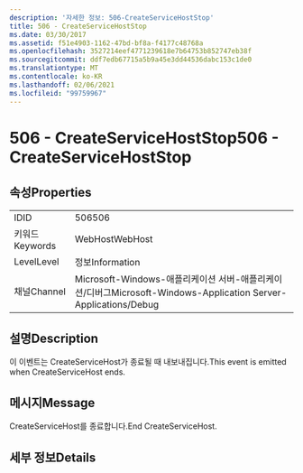 ```yaml
---
description: '자세한 정보: 506-CreateServiceHostStop'
title: 506 - CreateServiceHostStop
ms.date: 03/30/2017
ms.assetid: f51e4903-1162-47bd-bf8a-f4177c48768a
ms.openlocfilehash: 3527214eef4771239618e7b64753b852747eb38f
ms.sourcegitcommit: ddf7edb67715a5b9a45e3dd44536dabc153c1de0
ms.translationtype: MT
ms.contentlocale: ko-KR
ms.lasthandoff: 02/06/2021
ms.locfileid: "99759967"
---
```

# <a name="506---createservicehoststop"></a><span data-ttu-id="4e1bf-103">506 - CreateServiceHostStop</span><span class="sxs-lookup"><span data-stu-id="4e1bf-103">506 - CreateServiceHostStop</span></span>

## <a name="properties"></a><span data-ttu-id="4e1bf-104">속성</span><span class="sxs-lookup"><span data-stu-id="4e1bf-104">Properties</span></span>  
  
|||  
|-|-|  
|<span data-ttu-id="4e1bf-105">ID</span><span class="sxs-lookup"><span data-stu-id="4e1bf-105">ID</span></span>|<span data-ttu-id="4e1bf-106">506</span><span class="sxs-lookup"><span data-stu-id="4e1bf-106">506</span></span>|  
|<span data-ttu-id="4e1bf-107">키워드</span><span class="sxs-lookup"><span data-stu-id="4e1bf-107">Keywords</span></span>|<span data-ttu-id="4e1bf-108">WebHost</span><span class="sxs-lookup"><span data-stu-id="4e1bf-108">WebHost</span></span>|  
|<span data-ttu-id="4e1bf-109">Level</span><span class="sxs-lookup"><span data-stu-id="4e1bf-109">Level</span></span>|<span data-ttu-id="4e1bf-110">정보</span><span class="sxs-lookup"><span data-stu-id="4e1bf-110">Information</span></span>|  
|<span data-ttu-id="4e1bf-111">채널</span><span class="sxs-lookup"><span data-stu-id="4e1bf-111">Channel</span></span>|<span data-ttu-id="4e1bf-112">Microsoft-Windows-애플리케이션 서버-애플리케이션/디버그</span><span class="sxs-lookup"><span data-stu-id="4e1bf-112">Microsoft-Windows-Application Server-Applications/Debug</span></span>|  
  
## <a name="description"></a><span data-ttu-id="4e1bf-113">설명</span><span class="sxs-lookup"><span data-stu-id="4e1bf-113">Description</span></span>  

 <span data-ttu-id="4e1bf-114">이 이벤트는 CreateServiceHost가 종료될 때 내보내집니다.</span><span class="sxs-lookup"><span data-stu-id="4e1bf-114">This event is emitted when CreateServiceHost ends.</span></span>  
  
## <a name="message"></a><span data-ttu-id="4e1bf-115">메시지</span><span class="sxs-lookup"><span data-stu-id="4e1bf-115">Message</span></span>  

 <span data-ttu-id="4e1bf-116">CreateServiceHost를 종료합니다.</span><span class="sxs-lookup"><span data-stu-id="4e1bf-116">End CreateServiceHost.</span></span>  
  
## <a name="details"></a><span data-ttu-id="4e1bf-117">세부 정보</span><span class="sxs-lookup"><span data-stu-id="4e1bf-117">Details</span></span>
